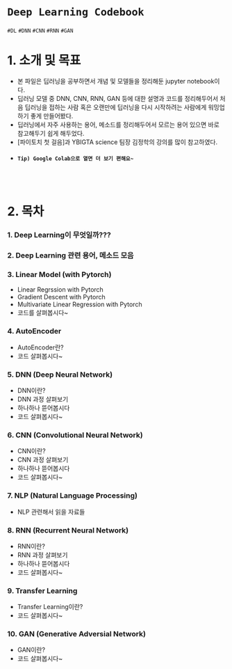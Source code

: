 # `Deep Learning Codebook`
`#DL` `#DNN` `#CNN` `#RNN` `#GAN`

# 1. 소개 및 목표
- 본 파일은 딥러닝을 공부하면서 개념 및 모델들을 정리해둔 jupyter notebook이다.
- 딥러닝 모델 중 DNN, CNN, RNN, GAN 등에 대한 설명과 코드를 정리해두어서 처음 딥러닝을 접하는 사람 혹은 오랜만에 딥러닝을 다시 시작하려는 사람에게 워밍업하기 좋게 만들어봤다.
- 딥러닝에서 자주 사용하는 용어, 메소드를 정리해두어서 모르는 용어 있으면 바로 참고해두기 쉽게 해두었다.
- [파이토치 첫 걸음]과 YBIGTA science 팀장 김정학의 강의를 많이 참고하였다.
- #### `Tip) Google Colab으로 열면 더 보기 편해요~`
<br>
<br>

# 2. 목차

### 1. Deep Learning이 무엇일까???

### 2. Deep Learning 관련 용어, 메소드 모음

### 3. Linear Model (with Pytorch)
   - Linear Regrssion with Pytorch
   - Gradient Descent with Pytorch
   - Multivariate Linear Regression with Pytorch
   - 코드를 살펴봅시다~
    
### 4. AutoEncoder
   - AutoEncoder란?
   - 코드 살펴봅시다~

### 5. DNN (Deep Neural Network)
   - DNN이란?
   - DNN 과정 살펴보기
   - 하나하나 뜯어봅시다
   - 코드 살펴봅시다~
 
### 6. CNN (Convolutional Neural Network)
   - CNN이란?
   - CNN 과정 살펴보기
   - 하나하나 뜯어봅시다
   - 코드 살펴봅시다~
 
### 7. NLP (Natural Language Processing)
   - NLP 관련해서 읽을 자료들
  
### 8. RNN (Recurrent Neural Network)
   - RNN이란?
   - RNN 과정 살펴보기
   - 하나하나 뜯어봅시다
   - 코드 살펴봅시다~
 
### 9. Transfer Learning
   - Transfer Learning이란?
   - 코드 살펴봅시다~
 
### 10. GAN (Generative Adversial Network)
   - GAN이란?
   - 코드 살펴봅시다~
